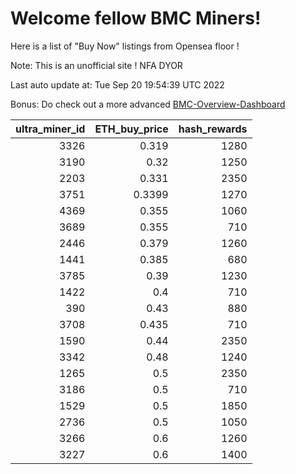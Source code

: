 # Welcome fellow BMC Miners!
Here is a list of "Buy Now" listings from Opensea floor !

Note: This is an unofficial site ! NFA DYOR

Last auto update at: Tue Sep 20 19:54:39 UTC 2022

Bonus: Do check out a more advanced [BMC-Overview-Dashboard](https://dune.com/defifunk/BMC-Overview-Dashboard)


|   ultra_miner_id |   ETH_buy_price |   hash_rewards |
|-----------------:|----------------:|---------------:|
|             3326 |          0.319  |           1280 |
|             3190 |          0.32   |           1250 |
|             2203 |          0.331  |           2350 |
|             3751 |          0.3399 |           1270 |
|             4369 |          0.355  |           1060 |
|             3689 |          0.355  |            710 |
|             2446 |          0.379  |           1260 |
|             1441 |          0.385  |            680 |
|             3785 |          0.39   |           1230 |
|             1422 |          0.4    |            710 |
|              390 |          0.43   |            880 |
|             3708 |          0.435  |            710 |
|             1590 |          0.44   |           2350 |
|             3342 |          0.48   |           1240 |
|             1265 |          0.5    |           2350 |
|             3186 |          0.5    |            710 |
|             1529 |          0.5    |           1850 |
|             2736 |          0.5    |           1050 |
|             3266 |          0.6    |           1260 |
|             3227 |          0.6    |           1400 |